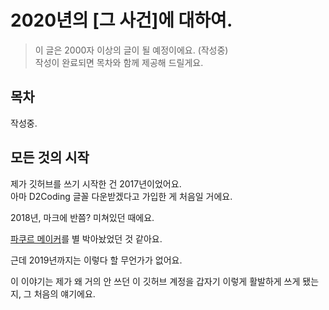# 2020년의 \[그 사건\]에 대하여.

> 이 글은 2000자 이상의 글이 될 예정이에요. (작성중)  
> 작성이 완료되면 목차와 함께 제공해 드릴게요.

## 목차

작성중.

## 모든 것의 시작

제가 깃허브를 쓰기 시작한 건 2017년이었어요.  
아마 D2Coding 글꼴 다운받겠다고 가입한 게 처음일 거에요.

2018년, 마크에 반쯤? 미쳐있던 때에요.

[파쿠르 메이커](https://github.com/noonmaru/parkour-maker)를 별 박아놨었던 것 같아요.

근데 2019년까지는 이렇다 할 무언가가 없어요.

이 이야기는 제가 왜 거의 안 쓰던 이 깃허브 계정을 갑자기 이렇게 활발하게 쓰게 됐는지, 그 처음의 얘기에요.
